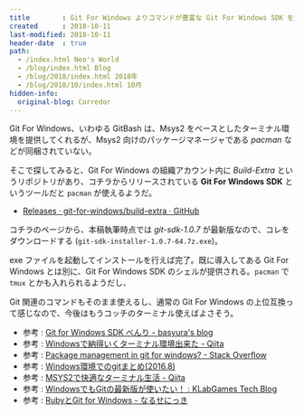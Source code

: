 ```yaml
---
title        : Git For Windows よりコマンドが豊富な Git For Windows SDK を試してみる
created      : 2018-10-11
last-modified: 2018-10-11
header-date  : true
path:
  - /index.html Neo's World
  - /blog/index.html Blog
  - /blog/2018/index.html 2018年
  - /blog/2018/10/index.html 10月
hidden-info:
  original-blog: Corredor
---
```


Git For Windows、いわゆる GitBash は、Msys2 をベースとしたターミナル環境を提供してくれるが、Msys2 向けのパッケージマネージャである *pacman* などが同梱されていない。

そこで探してみると、Git For Windows の組織アカウント内に *Build-Extra* というリポジトリがあり、コチラからリリースされている **Git For Windows SDK** というツールだと `pacman` が使えるようだ。

- [Releases · git-for-windows/build-extra · GitHub](https://github.com/git-for-windows/build-extra/releases)

コチラのページから、本稿執筆時点では *git-sdk-1.0.7* が最新版なので、コレをダウンロードする (`git-sdk-installer-1.0.7-64.7z.exe`)。

exe ファイルを起動してインストールを行えば完了。既に導入してある Git For Windows とは別に、Git For Windows SDK のシェルが提供される。`pacman` で `tmux` とかも入れられるようだし、

Git 関連のコマンドもそのまま使えるし、通常の Git For Windows の上位互換って感じなので、今後はもうコッチのターミナル使えばよさそう。

- 参考 : [Git for Windows SDK べんり - basyura's blog](http://blog.basyura.org/entry/2016/06/24/235653)
- 参考 : [Windowsで納得いくターミナル環境出来た - Qiita](https://qiita.com/lunarxlark/items/a777bbc584b99fccb1e9)
- 参考 : [Package management in git for windows? - Stack Overflow](https://stackoverflow.com/questions/32712133/package-management-in-git-for-windows)
- 参考 : [Windows環境でのgitまとめ(2016.8)](https://www.slideshare.net/ishisaka/windowsgit20168)
- 参考 : [MSYS2で快適なターミナル生活 - Qiita](https://qiita.com/Ted-HM/items/4f2feb9fdacb6c72083c)
- 参考 : [WindowsでもGitの最新版が使いたい！ : KLabGames Tech Blog](http://klabgames.tech.blog.jp.klab.com/archives/1037563416.html)
- 参考 : [RubyとGit for Windows - なるせにっき](https://naruse.hateblo.jp/entry/2015/12/27/200312)
